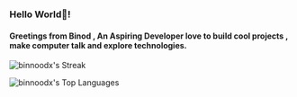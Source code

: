 ### Hello World👋!
#### Greetings from Binod , An Aspiring Developer love to build cool projects , make computer talk and explore technologies.

![binnoodx's Streak](https://github-readme-streak-stats.herokuapp.com/?user=binnoodx&theme=vue-dark&hide_border=true)

![binnoodx's Top Languages](https://github-readme-stats.vercel.app/api/top-langs/?username=binnoodx&theme=vue-dark&show_icons=true&hide_border=true&layout=compact)
